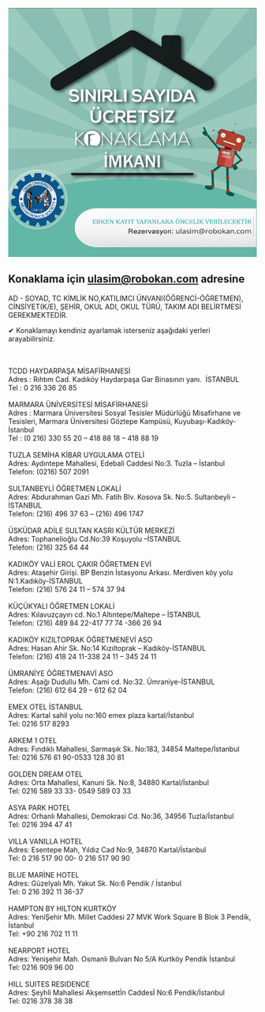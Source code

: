 ![konakalama19.png](konakalama19.png)

## Konaklama için ulasim@robokan.com adresine 
AD - SOYAD,	TC KİMLİK NO,KATILIMCI ÜNVANI(ÖĞRENCİ-ÖĞRETMEN),	CİNSİYET(K/E),	ŞEHİR,	OKUL ADI,	OKUL TÜRÜ,	TAKIM ADI BELİRTMESİ GEREKMEKTEDİR.


✔ Konaklamayı kendiniz ayarlamak isterseniz aşağıdaki yerleri arayabilirsiniz. 
<p>
<br><br>
TCDD HAYDARPAŞA MİSAFİRHANESİ<br>
Adres : Rıhtım Cad. Kadıköy Haydarpaşa Gar Binasının yanı.  İSTANBUL<br>
Tel : 0 216 336 26 85<br><br>
MARMARA ÜNİVERSİTESİ MİSAFİRHANESİ<br>
Adres : Marmara Üniversitesi Sosyal Tesisler Müdürlüğü Misafirhane ve Tesisleri, Marmara Üniversitesi Göztepe Kampüsü, Kuyubaşı-Kadıköy-İstanbul<br>
Tel : (0 216) 330 55 20 – 418 88 18 – 418 88 19 <br><br>
TUZLA SEMİHA KİBAR UYGULAMA OTELİ<br>
Adres: Aydıntepe Mahallesi, Edebali Caddesi No:3. Tuzla – İstanbul<br>
Telefon: (0216) 507 2091<br><br>
SULTANBEYLİ ÖĞRETMEN LOKALİ<br>
Adres: Abdurahman Gazi Mh. Fatih Blv. Kosova Sk. No:5. Sultanbeyli – İSTANBUL<br>
Telefon: (216) 496 37  63 – (216)  496 1747 <br><br>
ÜSKÜDAR ADİLE SULTAN KASRI KÜLTÜR MERKEZİ<br>
Adres: Tophanelioğlu Cd.No:39 Koşuyolu –İSTANBUL<br>
Telefon: (216) 325 64 44<br><br>
KADIKÖY VALİ EROL ÇAKIR ÖĞRETMEN EVİ<br>
Adres: Ataşehir Girişi. BP Benzin İstasyonu Arkası. Merdiven köy yolu N:1.Kadıköy-İSTANBUL <br>
Telefon: (216) 576 24 11 – 574 37 94<br><br>
KÜÇÜKYALI ÖĞRETMEN LOKALİ<br>
Adres: Kılavuzçayırı cd. No.1 Altıntepe/Maltepe – İSTANBUL<br>
Telefon: (216) 489 84 22-417 77 74 -366 26 94<br><br>
KADIKÖY KIZILTOPRAK ÖĞRETMENEVİ ASO<br>
Adres: Hasan Ahir Sk. No:14 Kızıltoprak – Kadıköy-İSTANBUL <br>
Telefon: (216) 418 24 11-338 24 11 – 345 24 11<br><br>
ÜMRANİYE ÖĞRETMENAVİ ASO<br>
Adres: Aşağı Dudullu Mh. Cami cd. No:32. Ümraniye-İSTANBUL <br>
Telefon: (216) 612 64 29 – 612 62 04<br><br>
EMEX OTEL İSTANBUL<br>
Adres: Kartal sahil yolu no:160 emex plaza kartal/İstanbul<br>
Tel: 0216 517 8293   <br><br>
ARKEM 1 OTEL<br>
Adres: Fındıklı Mahallesi, Sarmaşık Sk. No:183, 34854 Maltepe/İstanbul<br>
Tel: 0216 576 61 90-0533 128 30 81<br><br>
GOLDEN DREAM OTEL<br>
Adres: Orta Mahallesi, Kanuni Sk. No:8, 34880 Kartal/İstanbul<br>
Tel: 0216 589 33 33- 0549 589 03 33<br><br>
ASYA PARK HOTEL<br>
Adres: Orhanlı Mahallesi, Demokrasi Cd. No:36, 34956 Tuzla/İstanbul <br>
Tel: 0216 394 47 41<br><br>
VILLA VANILLA HOTEL<br>
Adres: Esentepe Mah, Yıldız Cad No:9, 34870 Kartal/İstanbul<br>
Tel: 0 216 517 90 00- 0 216 517 90 90  <br><br>
BLUE MARİNE HOTEL<br>
Adres:  Güzelyalı Mh. Yakut Sk. No:6 Pendik / İstanbul  <br>
Tel: 0 216 392 11 36-37<br><br>
HAMPTON BY HILTON KURTKÖY<br>
Adres: YeniŞehir Mh. Millet Caddesi 27 MVK Work Square B Blok 3 Pendik, İstanbul<br>
Tel: +90 216 702 11 11<br><br>
NEARPORT HOTEL<br>
Adres: Yenişehir Mah. Osmanlı Bulvarı No 5/A Kurtköy Pendik İstanbul<br>
Tel: 0216 909 96 00<br><br>
HILL SUITES RESIDENCE<br>
Adres: Şeyhli Mahallesi Akşemsettİn Caddesİ No:6 Pendik/İstanbul<br>
Tel: 0216 378 38 38
</p>
